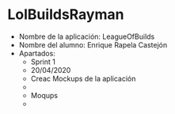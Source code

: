 # LolBuildsRayman

* Nombre de la aplicación: LeagueOfBuilds
* Nombre del alumno: Enrique Rapela Castejón
* Apartados:
    * Sprint 1
    * 20/04/2020
    * Creac Mockups de la aplicación
    * 
    * Moqups
    *

